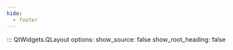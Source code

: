```yaml
---
hide:
  - footer
---
```


::: QtWidgets.QLayout
    options:
        show_source: false
        show_root_heading: false